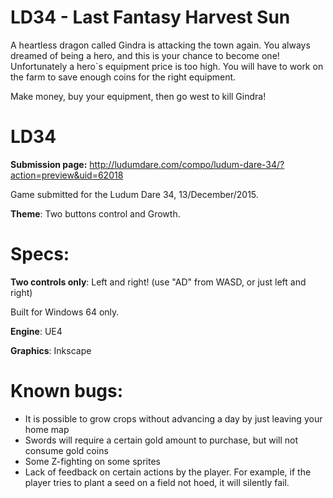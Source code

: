 # LD34 - Last Fantasy Harvest Sun

A heartless dragon called Gindra is attacking the town again. You always dreamed of being a hero, and this is your chance to become one! Unfortunately a hero`s equipment price is too high. You will have to work on the farm to save enough coins for the right equipment.

Make money, buy your equipment, then go west to kill Gindra!

LD34
====

**Submission page:** http://ludumdare.com/compo/ludum-dare-34/?action=preview&uid=62018

Game submitted for the Ludum Dare 34, 13/December/2015.

**Theme**: Two buttons control and Growth.



Specs:
======

**Two controls only**: Left and right! (use "AD" from WASD, or just left and right)

Built for Windows 64 only.

**Engine**: UE4

**Graphics**: Inkscape


Known bugs:
===================

 * It is possible to grow crops without advancing a day by just leaving your home map
 * Swords will require a certain gold amount to purchase, but will not consume gold coins
 * Some Z-fighting on some sprites
 * Lack of feedback on certain actions by the player. For example, if the player tries to plant a seed on a field not hoed, it will silently fail.
